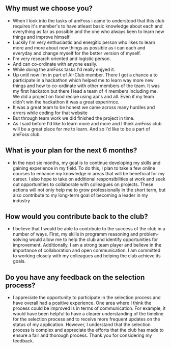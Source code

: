 ## Why must we choose you?
 - When I look into the tasks of amFoss i came to understood that this club requires it's member's to have atleast basic knowledge about each and everything as far as possible and the one who always keen to learn new things and improve himself.
 - Luckily I'm very enthusiastic and energitic person who likes to learn more and more about new things as possible as i can each and everyday and change myself for the better version of myself.
 - I'm very research oriented and logistic person. 
 - And can co-ordinate with anyone easily.
 - While doing the amFoss tasks I'd really enjyed it. 
 - Up until now i'm in part of AI-Club member. There I got a chance a to participate in a hackathon which helped me to learn way more new things and how to co-ordinate with other members of the team. It was my first hackaton but there I lead a team of 4 members including me. We did a project on food recipe using api's and all. Even if my team didn't win the hackathon it was a great experirnce.
 - It was a great team to be honest we came across many hurdles and errors while coding for that website
 - But through team work we did finished the project in time.
 - As I said before I'd like to learn more and more and I think amFoss club will be a great place for me to learn. And so I'd like to be a part of amFoss club.
 
## What is your plan for the next 6 months?
- In the next six months, my goal is to continue developing my skills and gaining experience in my field. To do this, I plan to take a few online courses to enhance my knowledge in areas that will be beneficial for my career. I also hope to take on additional responsibilities at work and seek out opportunities to collaborate with colleagues on projects. These actions will not only help me to grow professionally in the short term, but also contribute to my long-term goal of becoming a leader in my industry

## How would you contribute back to the club?
- I believe that I would be able to contribute to the success of the club in a number of ways. First, my skills in programm reasoning and problem-solving would allow me to help the club and identify opportunities for improvement.  Additionally, I am a strong team player and believe in the importance of collaboration and open communication. I am committed to working closely with my colleagues and helping the club achieve its goals.

## Do you have any feedback on the selection process?
- I appreciate the opportunity to participate in the selection process and have overall had a positive experience. One area where I think the process could be improved is in terms of communication. For example, it would have been helpful to have a clearer understanding of the timeline for the selection process and to receive more frequent updates on the status of my application. However, I understand that the selection process is complex and appreciate the efforts that the club has made to ensure a fair and thorough process. Thank you for considering my feedback.






